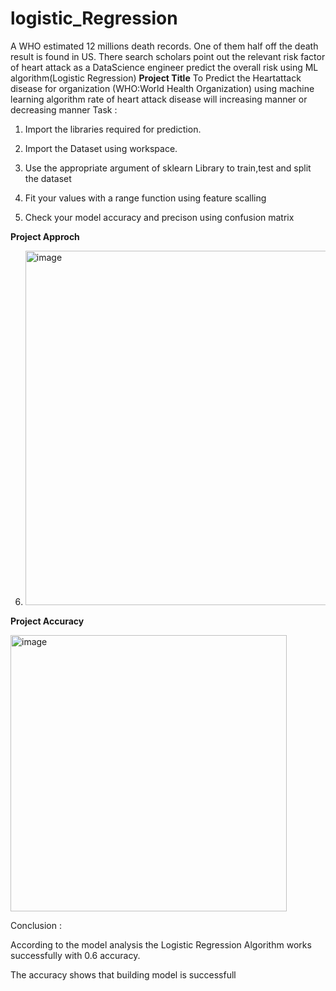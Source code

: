 # logistic_Regression
 A WHO estimated 12 millions death records. One of them half off the death result is found in US. There search scholars point out the relevant risk factor of heart attack as a DataScience engineer predict the overall risk using ML algorithm(Logistic Regression)
**Project Title**
To Predict the Heartattack disease for organization (WHO:World Health Organization) using machine learning algorithm rate of heart attack disease will increasing manner or decreasing manner
Task :
1) Import the libraries required for prediction.

2) Import the Dataset using workspace.

3) Use the appropriate argument of sklearn Library to train,test and split the dataset

4) Fit your values with a range function using feature scalling

5) Check your model accuracy and precison using confusion matrix

**Project Approch**

6) <img width="567" alt="image" src="https://github.com/sairam986/logistic_Regression/assets/132483336/089962ee-dca2-4914-8b4a-b127befef90d">

**Project Accuracy**


<img width="442" alt="image" src="https://github.com/sairam986/logistic_Regression/assets/132483336/bc2af8e8-f422-4739-bdba-a71b6c064c56">


Conclusion :


According to the model analysis the Logistic Regression Algorithm works successfully with 0.6 accuracy.

The accuracy shows that building model is successfull

